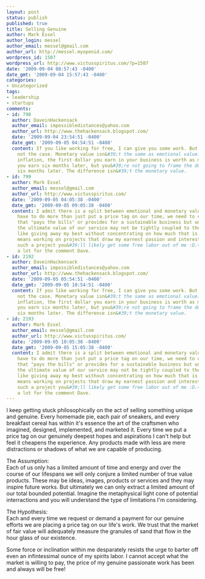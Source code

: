 ```yaml
---
layout: post
status: publish
published: true
title: Selling Genuine
author: Mark Essel
author_login: messel
author_email: messel@gmail.com
author_url: http://messel.myopenid.com/
wordpress_id: 1507
wordpress_url: http://www.victusspiritus.com/?p=1507
date: '2009-09-04 08:57:43 -0400'
date_gmt: '2009-09-04 15:57:43 -0400'
categories:
- Uncategorized
tags:
- leadership
- startups
comments:
- id: 798
  author: DaveinHackensack
  author_email: impossibledistances@yahoo.com
  author_url: http://www.thehackensack.blogspot.com/
  date: '2009-09-04 23:54:51 -0400'
  date_gmt: '2009-09-05 04:54:51 -0400'
  content: If you like working for free, I can give you some work. But I suspect that&#39;s
    not the case. Monetary value isn&#39;t the same as emotional value. Setting aside
    inflation, the first dollar you earn in your business is worth as much as a dollar
    you earn six months later, but you&#39;re not going to frame the dollar you earn
    six months later. The difference isn&#39;t the monetary value.
- id: 799
  author: Mark Essel
  author_email: messel@gmail.com
  author_url: http://www.victusspiritus.com/
  date: '2009-09-05 04:05:38 -0400'
  date_gmt: '2009-09-05 09:05:38 -0400'
  content: I admit there is a split between emotional and monetary value. Maybe we
    have to do more than just put a price tag on our time, we need to charge an amount
    that "pays the bills" or provides for a sustainable business but understand that
    the ultimate value of our service may not be tightly coupled to the fee we charge.<br><br>I
    like giving away my best without concentrating on how much that is worth. That
    means working on projects that draw my earnest passion and interest. If you have
    such a project you&#39;ll likely get some free labor out of me :D.<br><br>Thanks
    a lot for the comment Dave.
- id: 2192
  author: DaveinHackensack
  author_email: impossibledistances@yahoo.com
  author_url: http://www.thehackensack.blogspot.com/
  date: '2009-09-05 05:54:51 -0400'
  date_gmt: '2009-09-05 10:54:51 -0400'
  content: If you like working for free, I can give you some work. But I suspect that&#39;s
    not the case. Monetary value isn&#39;t the same as emotional value. Setting aside
    inflation, the first dollar you earn in your business is worth as much as a dollar
    you earn six months later, but you&#39;re not going to frame the dollar you earn
    six months later. The difference isn&#39;t the monetary value.
- id: 2193
  author: Mark Essel
  author_email: messel@gmail.com
  author_url: http://www.victusspiritus.com/
  date: '2009-09-05 10:05:38 -0400'
  date_gmt: '2009-09-05 15:05:38 -0400'
  content: I admit there is a split between emotional and monetary value. Maybe we
    have to do more than just put a price tag on our time, we need to charge an amount
    that "pays the bills" or provides for a sustainable business but understand that
    the ultimate value of our service may not be tightly coupled to the fee we charge.<br><br>I
    like giving away my best without concentrating on how much that is worth. That
    means working on projects that draw my earnest passion and interest. If you have
    such a project you&#39;ll likely get some free labor out of me :D.<br><br>Thanks
    a lot for the comment Dave.
---
```

<p>I keep getting stuck philosophically on the act of selling something unique and genuine. Every homemade pie, each pair of sneakers, and every breakfast cereal has within it's essence the art of the craftsmen who imagined, designed, implemented, and marketed it. Every time we put a price tag on our genuinely deepest hopes and aspirations I can't help but feel it cheapens the experience. Any products made with less are mere distractions or shadows of what we are capable of producing. </p>
<p>The Assumption:<br />
Each of us only has a limited amount of time and energy and over the course of our lifespans we will only conjure a limited number of true value products. These may be ideas, images, products or services and they may inspire future works. But ultimately we can only extract a limited amount of our total bounded potential. Imagine the metaphysical light cone of potential interractions and you will understand the type of limitations I'm considering.</p>
<p>The Hypothesis:<br />
Each and every time we request or demand a payment for our genuine efforts we are placing a price tag on our life's work. We trust that the market of fair value will adequately measure the granules of sand that flow in the hour glass of our existence. </p>
<p>Some force or inclination within me desparately resists the urge to barter off even an infintessimal ounce of my spirits labor. I cannot accept what the market is willing to pay, the price of my genuine passionate work has been and always will be free!  </p>
